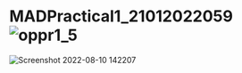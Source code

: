 # MADPractical1_21012022059![oppr1_5](https://user-images.githubusercontent.com/80378007/183871175-9fa2bcde-cff6-41c2-9988-885db9c7184d.png)
![Screenshot 2022-08-10 142207](https://user-images.githubusercontent.com/80378007/183871186-3bb11661-9272-4ca2-91e5-f550e181f5bb.png)
